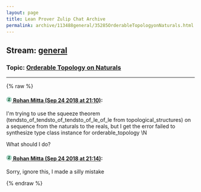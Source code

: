 ```yaml
---
layout: page
title: Lean Prover Zulip Chat Archive 
permalink: archive/113488general/35285OrderableTopologyonNaturals.html
---
```


## Stream: [general](index.html)
### Topic: [Orderable Topology on Naturals](35285OrderableTopologyonNaturals.html)

---


{% raw %}
#### [![Click to go to Zulip](../../assets/img/zulip2.png) Rohan Mitta (Sep 24 2018 at 21:10)](https://leanprover.zulipchat.com/#narrow/stream/113488-general/topic/Orderable%20Topology%20on%20Naturals/near/134547279):
I'm trying to use the squeeze theorem (tendsto_of_tendsto_of_tendsto_of_le_of_le from topological_structures) on a sequence from the naturals to the reals, but I get the error failed to synthesize type class instance for orderable_topology \N 

What should I do?

#### [![Click to go to Zulip](../../assets/img/zulip2.png) Rohan Mitta (Sep 24 2018 at 21:14)](https://leanprover.zulipchat.com/#narrow/stream/113488-general/topic/Orderable%20Topology%20on%20Naturals/near/134547958):
Sorry, ignore this, I made a silly mistake


{% endraw %}
